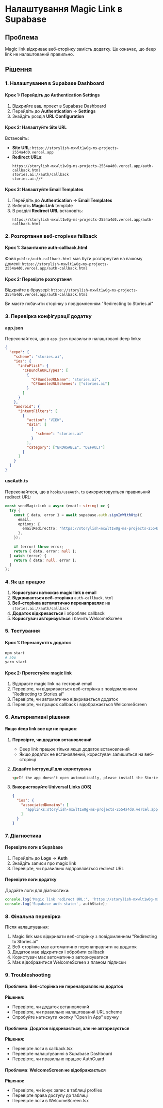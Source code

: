 # Налаштування Magic Link в Supabase

## Проблема
Magic link відкриває веб-сторінку замість додатку. Це означає, що deep link не налаштований правильно.

## Рішення

### 1. Налаштування в Supabase Dashboard

#### Крок 1: Перейдіть до Authentication Settings
1. Відкрийте ваш проект в Supabase Dashboard
2. Перейдіть до **Authentication** → **Settings**
3. Знайдіть розділ **URL Configuration**

#### Крок 2: Налаштуйте Site URL
Встановіть:
- **Site URL**: `https://storylish-mxwlt1w0g-ms-projects-2554a4d0.vercel.app`
- **Redirect URLs**: 
  ```
  https://storylish-mxwlt1w0g-ms-projects-2554a4d0.vercel.app/auth-callback.html
  stories.ai://auth/callback
  stories.ai://*
  ```

#### Крок 3: Налаштуйте Email Templates
1. Перейдіть до **Authentication** → **Email Templates**
2. Виберіть **Magic Link** template
3. В розділі **Redirect URL** встановіть:
   ```
   https://storylish-mxwlt1w0g-ms-projects-2554a4d0.vercel.app/auth-callback.html
   ```

### 2. Розгортання веб-сторінки fallback

#### Крок 1: Завантажте auth-callback.html
Файл `public/auth-callback.html` має бути розгорнутий на вашому домені:
`https://storylish-mxwlt1w0g-ms-projects-2554a4d0.vercel.app/auth-callback.html`

#### Крок 2: Перевірте розгортання
Відкрийте в браузері:
`https://storylish-mxwlt1w0g-ms-projects-2554a4d0.vercel.app/auth-callback.html`

Ви маєте побачити сторінку з повідомленням "Redirecting to Stories.ai"

### 3. Перевірка конфігурації додатку

#### app.json
Переконайтеся, що в `app.json` правильно налаштовані deep links:

```json
{
  "expo": {
    "scheme": "stories.ai",
    "ios": {
      "infoPlist": {
        "CFBundleURLTypes": [
          {
            "CFBundleURLName": "stories.ai",
            "CFBundleURLSchemes": ["stories.ai"]
          }
        ]
      }
    },
    "android": {
      "intentFilters": [
        {
          "action": "VIEW",
          "data": [
            {
              "scheme": "stories.ai"
            }
          ],
          "category": ["BROWSABLE", "DEFAULT"]
        }
      ]
    }
  }
}
```

#### useAuth.ts
Переконайтеся, що в `hooks/useAuth.ts` використовується правильний redirect URL:

```typescript
const sendMagicLink = async (email: string) => {
  try {
    const { data, error } = await supabase.auth.signInWithOtp({
      email,
      options: {
        emailRedirectTo: 'https://storylish-mxwlt1w0g-ms-projects-2554a4d0.vercel.app/auth-callback.html',
      },
    });
    
    if (error) throw error;
    return { data, error: null };
  } catch (error) {
    return { data: null, error };
  }
};
```

### 4. Як це працює

1. **Користувач натискає magic link в email**
2. **Відкривається веб-сторінка** `auth-callback.html`
3. **Веб-сторінка автоматично перенаправляє** на `stories.ai://auth/callback`
4. **Додаток відкривається** і обробляє callback
5. **Користувач авторизується** і бачить WelcomeScreen

### 5. Тестування

#### Крок 1: Перезапустіть додаток
```bash
npm start
# або
yarn start
```

#### Крок 2: Протестуйте magic link
1. Відправте magic link на тестовий email
2. Перевірте, чи відкривається веб-сторінка з повідомленням "Redirecting to Stories.ai"
3. Перевірте, чи автоматично відкривається додаток
4. Перевірте, чи працює callback і відображається WelcomeScreen

### 6. Альтернативні рішення

#### Якщо deep link все ще не працює:

1. **Перевірте, чи додаток встановлений**
   - Deep link працює тільки якщо додаток встановлений
   - Якщо додаток не встановлений, користувач залишиться на веб-сторінці

2. **Додайте інструкції для користувача**
   ```html
   <p>If the app doesn't open automatically, please install the Stories.ai app and try again.</p>
   ```

3. **Використовуйте Universal Links (iOS)**
   ```json
   {
     "ios": {
       "associatedDomains": [
         "applinks:storylish-mxwlt1w0g-ms-projects-2554a4d0.vercel.app"
       ]
     }
   }
   ```

### 7. Діагностика

#### Перевірте логи в Supabase
1. Перейдіть до **Logs** → **Auth**
2. Знайдіть записи про magic link
3. Перевірте, чи правильно відправляється redirect URL

#### Перевірте логи додатку
Додайте логи для діагностики:
```typescript
console.log('Magic link redirect URL:', 'https://storylish-mxwlt1w0g-ms-projects-2554a4d0.vercel.app/auth-callback.html');
console.log('Supabase auth state:', authState);
```

### 8. Фінальна перевірка

Після налаштування:
1. Magic link має відкривати веб-сторінку з повідомленням "Redirecting to Stories.ai"
2. Веб-сторінка має автоматично перенаправляти на додаток
3. Додаток має відкритися і обробити callback
4. Користувач має автоматично авторизуватися
5. Має відобразитися WelcomeScreen з планом підписки

### 9. Troubleshooting

#### Проблема: Веб-сторінка не перенаправляє на додаток
**Рішення:**
- Перевірте, чи додаток встановлений
- Перевірте, чи правильно налаштований URL scheme
- Спробуйте натиснути кнопку "Open in App" вручну

#### Проблема: Додаток відкривається, але не авторизується
**Рішення:**
- Перевірте логи в callback.tsx
- Перевірте налаштування в Supabase Dashboard
- Перевірте, чи правильно працює AuthGuard

#### Проблема: WelcomeScreen не відображається
**Рішення:**
- Перевірте, чи існує запис в таблиці profiles
- Перевірте права доступу до таблиці
- Перевірте логи в WelcomeScreen.tsx 